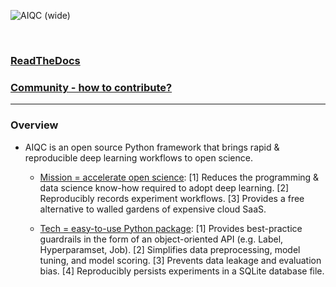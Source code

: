 ![AIQC (wide)](https://raw.githubusercontent.com/aiqc/aiqc/main/docs/images/aiqc_logo_banner_controlroom.png)

<br />

### [ReadTheDocs](https://aiqc.readthedocs.io/)

### [Community - how to contribute?](https://aiqc.readthedocs.io/en/latest/community.html)

---

### Overview

* AIQC is an open source Python framework that brings rapid & reproducible deep learning workflows to open science.

  * [Mission = accelerate open science](https://aiqc.readthedocs.io/en/latest/mission.html): [1] Reduces the programming & data science know-how required to adopt deep learning. [2] Reproducibly records experiment workflows. [3] Provides a free alternative to walled gardens of expensive cloud SaaS.

  * [Tech = easy-to-use Python package](https://aiqc.readthedocs.io/en/latest/notebooks/installation.html): [1] Provides best-practice guardrails in the form of an object-oriented API (e.g. Label, Hyperparamset, Job). [2] Simplifies data preprocessing, model tuning, and model scoring. [3] Prevents data leakage and evaluation bias. [4] Reproducibly persists experiments in a SQLite database file.